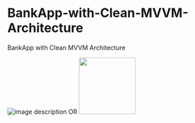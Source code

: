 # BankApp-with-Clean-MVVM-Architecture
BankApp with Clean MVVM Architecture


![image description]([relative/path/in/repository/to/image.svg](https://drive.google.com/file/d/1OkacE7NyoZ3Y43o523MbioX3_kkHgU3N/view?usp=sharing))
OR
<img src="[relative/path/in/repository/to/image.svg" width="128](https://drive.google.com/file/d/1OkacE7NyoZ3Y43o523MbioX3_kkHgU3N/view?usp=sharing)"/>
